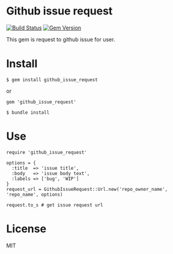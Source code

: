 # Github issue request
[![Build Status](https://travis-ci.org/henteko/github_issue_request.svg?branch=master)](https://travis-ci.org/henteko/github_issue_request)
[![Gem Version](https://badge.fury.io/rb/GithubIssueRequest.svg)](https://badge.fury.io/rb/GithubIssueRequest)

This gem is request to github issue for user.

# Install

```
$ gem install github_issue_request
```

or

```
gem 'github_issue_request'
```

```
$ bundle install
```

# Use

```
require 'github_issue_request'

options = {
  :title  => 'issue title',
  :body   => 'issue body text',
  :labels => ['bug', 'WIP']
}
request_url = GithubIssueRequest::Url.new('repo_owner_name', 'repo_name', options)

request.to_s # get issue request url
```

# License
MIT
